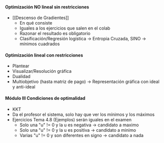 #### Optimización NO lineal sin restricciones 
- [[Descenso de Gradientes]]
	- En qué consiste
	- Iguales a los ejercicios que salen en el colab
	- Razonar el resultado es obligatorio
	- Clasificación/Regresión logística -> Entropia Cruzada, SINO -> mínimos cuadrados
#### Optimización lineal con restricciones
- Plantear
- Visualizar/Resolución gráfica
- Dualidad
- Multiobjetivo (hasta matriz de pago) -> Representación gráfica con ideal y anti-ideal
#### Módulo III Condiciones de optimalidad
- KKT
- Da el profesor el sistema, solo hay que ver los mínimos y los máximos
- Ejercicios Tema 4.8 (Ejemplos) serán iguales en el examen
	- Solo una "u" != 0 y la u es negativa -> candidato a maximo
	- Solo una "u" != 0 y la u es positiva -> candidato a minimo
	- Varias "u" != 0 y son diferentes en signo -> candidato a nada